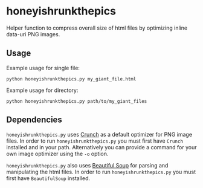 # honeyishrunkthepics
Helper function to compress overall size of html files by optimizing inline data-uri PNG images.

## Usage

Example usage for single file:

```
python honeyishrunkthepics.py my_giant_file.html
```

Example usage for directory:

```
python honeyishrunkthepics.py path/to/my_giant_files
```

## Dependencies

`honeyishrunkthepics.py` uses [Crunch](https://github.com/chrissimpkins/Crunch) as a default optimizer for PNG image files. In order to run `honeyishrunkthepics.py` you must first have `Crunch` installed and in your path. Alternatively you can provide a command for your own image optimizer using the `-o` option.

`honeyishrunkthepics.py` also uses [Beautiful Soup](https://www.crummy.com/software/BeautifulSoup/) for parsing and manipulating the html files. In order to run `honeyishrunkthepics.py` you must first have `BeautifulSoup` installed.